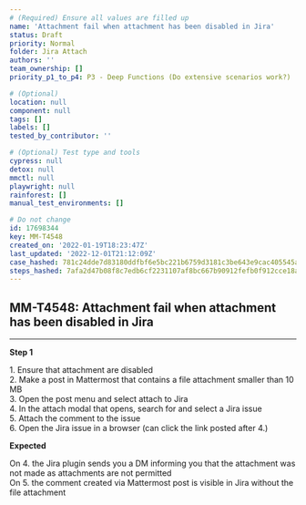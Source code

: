 ```yaml
---
# (Required) Ensure all values are filled up
name: 'Attachment fail when attachment has been disabled in Jira'
status: Draft
priority: Normal
folder: Jira Attach
authors: ''
team_ownership: []
priority_p1_to_p4: P3 - Deep Functions (Do extensive scenarios work?)

# (Optional)
location: null
component: null
tags: []
labels: []
tested_by_contributor: ''

# (Optional) Test type and tools
cypress: null
detox: null
mmctl: null
playwright: null
rainforest: []
manual_test_environments: []

# Do not change
id: 17698344
key: MM-T4548
created_on: '2022-01-19T18:23:47Z'
last_updated: '2022-12-01T21:12:09Z'
case_hashed: 781c24dde7d83180ddfbf6e5bc221b6759d3181c3be643e9cac405545a8d701c302c4caa50d58f1d6fbe404143c49722
steps_hashed: 7afa2d47b08f8c7edb6cf2231107af8bc667b90912fefb0f912cce18a1ca0d229b344a8add50b77495cb54455a0fd067
---
```


<!-- (Auto-generated) Based on frontmatter's "key" and "name" -->

## MM-T4548: Attachment fail when attachment has been disabled in Jira

---

**Step 1**

1\. Ensure that attachment are disabled\
2\. Make a post in Mattermost that contains a file attachment smaller than 10 MB\
3\. Open the post menu and select attach to Jira\
4\. In the attach modal that opens, search for and select a Jira issue\
5\. Attach the comment to the issue\
6\. Open the Jira issue in a browser (can click the link posted after 4.)

**Expected**

On 4. the Jira plugin sends you a DM informing you that the attachment was not made as attachments are not permitted\
On 5. the comment created via Mattermost post is visible in Jira without the file attachment
